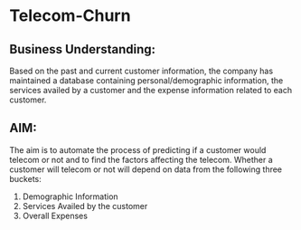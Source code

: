# Telecom-Churn

## Business Understanding:

Based on the past and current customer information, the company has maintained a database containing personal/demographic information, the services availed by a customer and the expense information related to each customer.

## AIM:

The aim is to automate the process of predicting if a customer would telecom or not and to find the factors affecting the telecom. Whether a customer will telecom or not will depend on data from the following three buckets:

1. Demographic Information
2. Services Availed by the customer
3. Overall Expenses
